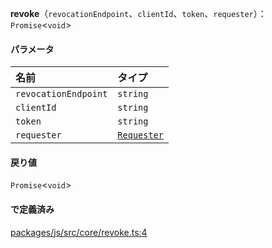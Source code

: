**revoke**（`revocationEndpoint`、`clientId`、`token`、`requester`）：`Promise`<`void`\>

#### パラメータ

| 名前               | タイプ                             |
| :----------------- | :--------------------------------- |
| `revocationEndpoint` | `string`                          |
| `clientId`           | `string`                          |
| `token`              | `string`                          |
| `requester`          | [`Requester`](../types/Requester.md) |

#### 戻り値

`Promise`<`void`\>

#### で定義済み

[packages/js/src/core/revoke.ts:4](https://github.com/logto-io/js/blob/f0f78e6/packages/js/src/core/revoke.ts#L4)